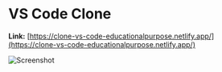 # VS Code Clone

**Link:** [https://clone-vs-code-educationalpurpose.netlify.app/](https://clone-vs-code-educationalpurpose.netlify.app/)

![Screenshot](/Project%2001%20VS%20Code%20clone/VS%20code%20output.jpeg)